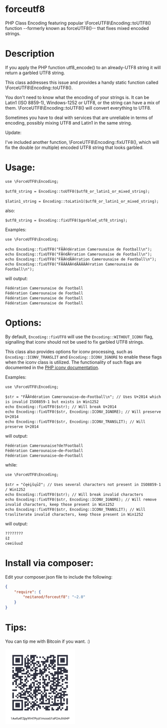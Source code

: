 forceutf8
=========

PHP Class Encoding featuring popular \ForceUTF8\Encoding::toUTF8() function --formerly known as forceUTF8()-- that fixes mixed encoded strings.

Description
===========

If you apply the PHP function utf8_encode() to an already-UTF8 string it will return a garbled UTF8 string.

This class addresses this issue and provides a handy static function called \ForceUTF8\Encoding::toUTF8().

You don't need to know what the encoding of your strings is. It can be Latin1 (ISO 8859-1), Windows-1252 or UTF8, or the string can have a mix of them. \ForceUTF8\Encoding::toUTF8() will convert everything to UTF8.

Sometimes you have to deal with services that are unreliable in terms of encoding, possibly mixing UTF8 and Latin1 in the same string.

Update:

I've included another function, \ForceUTF8\Encoding::fixUTF8(), which will fix the double (or multiple) encoded UTF8 string that looks garbled.

Usage:
======

    use \ForceUTF8\Encoding;

    $utf8_string = Encoding::toUTF8($utf8_or_latin1_or_mixed_string);

    $latin1_string = Encoding::toLatin1($utf8_or_latin1_or_mixed_string);

also:

    $utf8_string = Encoding::fixUTF8($garbled_utf8_string);

Examples:

    use \ForceUTF8\Encoding;

    echo Encoding::fixUTF8("FÃÂ©dération Camerounaise de Football\n");
    echo Encoding::fixUTF8("FÃ©dÃ©ration Camerounaise de Football\n");
    echo Encoding::fixUTF8("FÃÂ©dÃÂ©ration Camerounaise de Football\n");
    echo Encoding::fixUTF8("FÃÂÂÂÂ©dÃÂÂÂÂ©ration Camerounaise de Football\n");

will output:

    Fédération Camerounaise de Football
    Fédération Camerounaise de Football
    Fédération Camerounaise de Football
    Fédération Camerounaise de Football
    
Options:
========
By default, `Encoding::fixUTF8` will use the `Encoding::WITHOUT_ICONV` flag, signalling that iconv should not be used to fix garbled UTF8 strings.

This class also provides options for iconv processing, such as `Encoding::ICONV_TRANSLIT` and `Encoding::ICONV_IGNORE` to enable these flags when the iconv class is utilized. The functionality of such flags are documented in the [PHP iconv documentation](http://php.net/manual/en/function.iconv.php).

Examples:

    use \ForceUTF8\Encoding;
    
    $str = "FÃÂ©dération Camerounaise—de—Football\n"; // Uses U+2014 which is invalid ISO8859-1 but exists in Win1252
    echo Encoding::fixUTF8($str); // Will break U+2014
    echo Encoding::fixUTF8($str, Encoding::ICONV_IGNORE); // Will preserve U+2014
    echo Encoding::fixUTF8($str, Encoding::ICONV_TRANSLIT); // Will preserve U+2014

will output:

    Fédération Camerounaise?de?Football
    Fédération Camerounaise—de—Football
    Fédération Camerounaise—de—Football

while:

    use \ForceUTF8\Encoding;

    $str = "čęėįšųūž"; // Uses several characters not present in ISO8859-1 / Win1252
    echo Encoding::fixUTF8($str); // Will break invalid characters
    echo Encoding::fixUTF8($str, Encoding::ICONV_IGNORE); // Will remove invalid characters, keep those present in Win1252
    echo Encoding::fixUTF8($str, Encoding::ICONV_TRANSLIT); // Will trasliterate invalid characters, keep those present in Win1252

will output:

    ????????
    šž
    ceeišuuž


Install via composer:
=====================
Edit your composer.json file to include the following:

```json
{
    "require": {
        "neitanod/forceutf8": "~2.0"
    }
}
```

Tips:
=====
You can tip me with Bitcoin if you want. :)

<img src="resources/wallet.jpg" width="225" alt="1Awfu4TZpy99H7Pyzt1mooxU1aP2mJVdHP">
